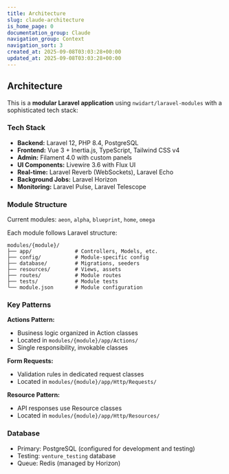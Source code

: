 ```yaml
---
title: Architecture
slug: claude-architecture
is_home_page: 0
documentation_group: Claude
navigation_group: Context
navigation_sort: 3
created_at: 2025-09-08T03:03:28+00:00
updated_at: 2025-09-08T03:03:28+00:00
---
```

## Architecture

This is a **modular Laravel application** using `nwidart/laravel-modules` with a sophisticated tech stack:

### Tech Stack

- **Backend:** Laravel 12, PHP 8.4, PostgreSQL
- **Frontend:** Vue 3 + Inertia.js, TypeScript, Tailwind CSS v4
- **Admin:** Filament 4.0 with custom panels
- **UI Components:** Livewire 3.6 with Flux UI
- **Real-time:** Laravel Reverb (WebSockets), Laravel Echo
- **Background Jobs:** Laravel Horizon
- **Monitoring:** Laravel Pulse, Laravel Telescope

### Module Structure

Current modules: `aeon`, `alpha`, `blueprint`, `home`, `omega`

Each module follows Laravel structure:

```
modules/{module}/
├── app/              # Controllers, Models, etc.
├── config/           # Module-specific config
├── database/         # Migrations, seeders
├── resources/        # Views, assets
├── routes/           # Module routes
├── tests/            # Module tests
└── module.json       # Module configuration
```

### Key Patterns

**Actions Pattern:**

- Business logic organized in Action classes
- Located in `modules/{module}/app/Actions/`
- Single responsibility, invokable classes

**Form Requests:**

- Validation rules in dedicated request classes
- Located in `modules/{module}/app/Http/Requests/`

**Resource Pattern:**

- API responses use Resource classes
- Located in `modules/{module}/app/Http/Resources/`

### Database

- Primary: PostgreSQL (configured for development and testing)
- Testing: `venture_testing` database
- Queue: Redis (managed by Horizon)
